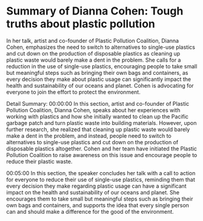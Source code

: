 # Summary of Dianna Cohen: Tough truths about plastic pollution

In her talk, artist and co-founder of Plastic Pollution Coalition, Dianna Cohen, emphasizes the need to switch to alternatives to single-use plastics and cut down on the production of disposable plastics as cleaning up plastic waste would barely make a dent in the problem. She calls for a reduction in the use of single-use plastics, encouraging people to take small but meaningful steps such as bringing their own bags and containers, as every decision they make about plastic usage can significantly impact the health and sustainability of our oceans and planet. Cohen is advocating for everyone to join the effort to protect the environment.

Detail Summary: 
00:00:00
In this section, artist and co-founder of Plastic Pollution Coalition, Dianna Cohen, speaks about her experiences with working with plastics and how she initially wanted to clean up the Pacific garbage patch and turn plastic waste into building materials. However, upon further research, she realized that cleaning up plastic waste would barely make a dent in the problem, and instead, people need to switch to alternatives to single-use plastics and cut down on the production of disposable plastics altogether. Cohen and her team have initiated the Plastic Pollution Coalition to raise awareness on this issue and encourage people to reduce their plastic waste.

00:05:00
In this section, the speaker concludes her talk with a call to action for everyone to reduce their use of single-use plastics, reminding them that every decision they make regarding plastic usage can have a significant impact on the health and sustainability of our oceans and planet. She encourages them to take small but meaningful steps such as bringing their own bags and containers, and supports the idea that every single person can and should make a difference for the good of the environment.

